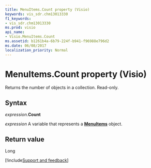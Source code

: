 ```yaml
---
title: MenuItems.Count property (Visio)
keywords: vis_sdr.chm13013330
f1_keywords:
- vis_sdr.chm13013330
ms.prod: visio
api_name:
- Visio.MenuItems.Count
ms.assetid: b1261b4a-6b79-224f-b941-f96988e796d2
ms.date: 06/08/2017
localization_priority: Normal
---
```



# MenuItems.Count property (Visio)

Returns the number of objects in a collection. Read-only.


## Syntax

_expression_.**Count**

_expression_ A variable that represents a **[MenuItems](Visio.MenuItems.md)** object.


## Return value

Long

[!include[Support and feedback](~/includes/feedback-boilerplate.md)]